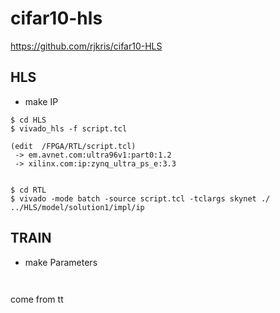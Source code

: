 # cifar10-hls
https://github.com/rjkris/cifar10-HLS




## HLS
  - make IP
  ```
  $ cd HLS
  $ vivado_hls -f script.tcl
  ```

  ```
  (edit  /FPGA/RTL/script.tcl)
   -> em.avnet.com:ultra96v1:part0:1.2
   -> xilinx.com:ip:zynq_ultra_ps_e:3.3

  
  $ cd RTL
  $ vivado -mode batch -source script.tcl -tclargs skynet ./ ../HLS/model/solution1/impl/ip
  ```

## TRAIN
  - make Parameters
  ```
    
  ```
  
come from tt
